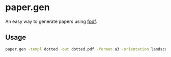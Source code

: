 # paper.gen
An easy way to generate papers using [fpdf](https://github.com/go-pdf/fpdf).

## Usage
```sh
paper.gen -templ dotted -out dotted.pdf -format a3 -orientation landscape -background-color 24273a -dot-color 494d64
```
